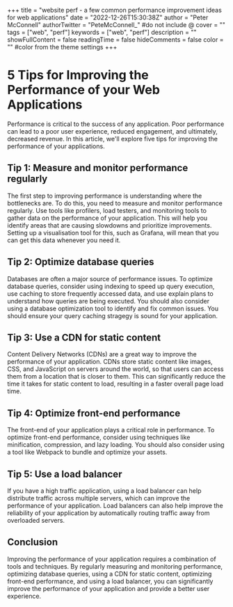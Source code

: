 +++
title = "website perf - a few common performance improvement ideas for web applications"
date = "2022-12-26T15:30:38Z"
author = "Peter McConnell"
authorTwitter = "PeteMcConnell_" #do not include @
cover = ""
tags = ["web", "perf"]
keywords = ["web", "perf"]
description = ""
showFullContent = false
readingTime = false
hideComments = false
color = "" #color from the theme settings
+++

5 Tips for Improving the Performance of your Web Applications
=============================================================

Performance is critical to the success of any application. Poor performance can lead to a poor user experience, reduced engagement, and ultimately, decreased revenue. In this article, we'll explore five tips for improving the performance of your applications.

Tip 1: Measure and monitor performance regularly
------------------------------------------------

The first step to improving performance is understanding where the bottlenecks are. To do this, you need to measure and monitor performance regularly. Use tools like profilers, load testers, and monitoring tools to gather data on the performance of your application. This will help you identify areas that are causing slowdowns and prioritize improvements. Setting up a visualisation tool for this, such as Grafana, will mean that you can get this data whenever you need it.

Tip 2: Optimize database queries
--------------------------------

Databases are often a major source of performance issues. To optimize database queries, consider using indexing to speed up query execution, use caching to store frequently accessed data, and use explain plans to understand how queries are being executed. You should also consider using a database optimization tool to identify and fix common issues. You should ensure your query caching stragegy is sound for your application.

Tip 3: Use a CDN for static content
-----------------------------------

Content Delivery Networks (CDNs) are a great way to improve the performance of your application. CDNs store static content like images, CSS, and JavaScript on servers around the world, so that users can access them from a location that is closer to them. This can significantly reduce the time it takes for static content to load, resulting in a faster overall page load time.

Tip 4: Optimize front-end performance
-------------------------------------

The front-end of your application plays a critical role in performance. To optimize front-end performance, consider using techniques like minification, compression, and lazy loading. You should also consider using a tool like Webpack to bundle and optimize your assets.

Tip 5: Use a load balancer
--------------------------

If you have a high traffic application, using a load balancer can help distribute traffic across multiple servers, which can improve the performance of your application. Load balancers can also help improve the reliability of your application by automatically routing traffic away from overloaded servers.

Conclusion
----------

Improving the performance of your application requires a combination of tools and techniques. By regularly measuring and monitoring performance, optimizing database queries, using a CDN for static content, optimizing front-end performance, and using a load balancer, you can significantly improve the performance of your application and provide a better user experience.
